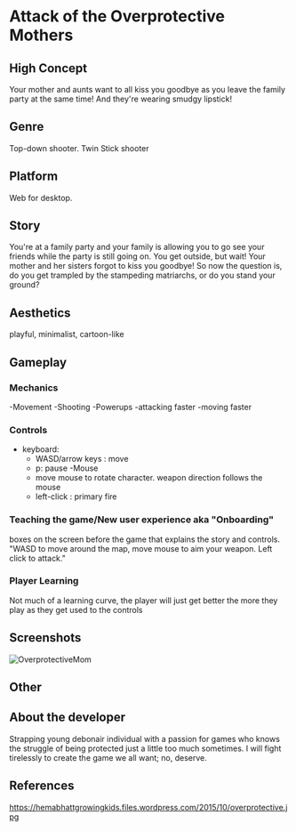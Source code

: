 # Attack of the Overprotective Mothers

## High Concept
Your mother and aunts want to all kiss you goodbye as you leave the family party at the same time! And they're wearing smudgy lipstick!

## Genre
Top-down shooter. Twin Stick shooter

## Platform
Web for desktop.

## Story
You're at a family party and your family is allowing you to go see your friends while the party is still going on. You get outside, but wait! Your mother and her sisters forgot to kiss you goodbye! So now the question is, do you get trampled by the stampeding matriarchs, or do you stand your ground?

## Aesthetics
playful, minimalist, cartoon-like

## Gameplay
### Mechanics
-Movement
-Shooting
-Powerups
    -attacking faster
    -moving faster

### Controls
- keyboard:
  - WASD/arrow keys : move
  - p: pause
-Mouse
  - move mouse to rotate character. weapon direction follows the mouse
  - left-click :  primary fire
  
### Teaching the game/New user experience aka "Onboarding"
boxes on the screen before the game that explains the story and controls. "WASD to move around the map, move mouse to aim your weapon. Left click to attack."
 
### Player Learning
Not much of a learning curve, the player will just get better the more they play as they get used to the controls

## Screenshots
![OverprotectiveMom](https://hemabhattgrowingkids.files.wordpress.com/2015/10/overprotective.jpg "Overprotective Mom")

## Other


## About the developer
Strapping young debonair individual with a passion for games who knows the struggle of being protected just a little too much sometimes. I will fight tirelessly to create the game we all want; no, deserve.

## References
https://hemabhattgrowingkids.files.wordpress.com/2015/10/overprotective.jpg
